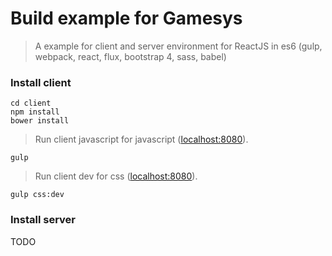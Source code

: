 # Build example for Gamesys 

> A example for client and server environment for ReactJS in es6
>(gulp, webpack, react, flux, bootstrap 4, sass, babel)


### Install client

```
cd client
npm install
bower install

```

> Run client javascript for javascript ([localhost:8080](http://localhost:8080)).

```
gulp

```

> Run client dev for css ([localhost:8080](http://localhost:8080)).

```
gulp css:dev

```

### Install server

TODO